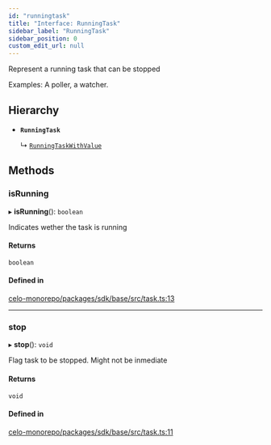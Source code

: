 ```yaml
---
id: "runningtask"
title: "Interface: RunningTask"
sidebar_label: "RunningTask"
sidebar_position: 0
custom_edit_url: null
---
```


Represent a running task that can be stopped

Examples: A poller, a watcher.

## Hierarchy

- **`RunningTask`**

  ↳ [`RunningTaskWithValue`](runningtaskwithvalue.md)

## Methods

### isRunning

▸ **isRunning**(): `boolean`

Indicates wether the task is running

#### Returns

`boolean`

#### Defined in

[celo-monorepo/packages/sdk/base/src/task.ts:13](https://github.com/celo-org/docs/blob/36f0e03d3/celo-monorepo/packages/sdk/base/src/task.ts#L13)

___

### stop

▸ **stop**(): `void`

Flag task to be stopped. Might not be inmediate

#### Returns

`void`

#### Defined in

[celo-monorepo/packages/sdk/base/src/task.ts:11](https://github.com/celo-org/docs/blob/36f0e03d3/celo-monorepo/packages/sdk/base/src/task.ts#L11)
